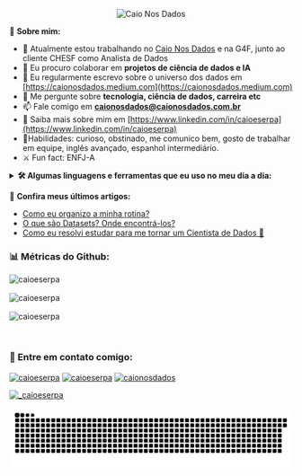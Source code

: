 <p align="center">
    <img src=https://user-images.githubusercontent.com/62860173/223414736-54b93323-5370-479e-b98d-760795204051.png  alt="Caio Nos Dados">
</p>

🧠 **Sobre mim:**

- 🔭 Atualmente estou trabalhando no [Caio Nos Dados](https://www.caionosdados.com.br) e na G4F, junto ao cliente CHESF como Analista de Dados
- 👯 Eu procuro colaborar em **projetos de ciência de dados e IA**
- 📝 Eu regularmente escrevo sobre o universo dos dados em [https://caionosdados.medium.com](https://caionosdados.medium.com)
- 💬 Me pergunte sobre **tecnologia, ciência de dados, carreira etc**
- 📫 Fale comigo em **caionosdados@caionosdados.com.br**
- 📄 Saiba mais sobre mim em [https://www.linkedin.com/in/caioeserpa](https://www.linkedin.com/in/caioeserpa)
- 📌Habilidades: curioso, obstinado, me comunico bem, gosto de trabalhar em equipe, inglês avançado, espanhol intermediário.
- ⚔ Fun fact: ENFJ-A 



<details>
  <summary><b>🛠️ Algumas linguagens e ferramentas que eu uso no meu dia a dia:</b></summary>
  <br/>
<p align="left"> <a href="https://firebase.google.com/" target="_blank"> <img src="https://www.vectorlogo.zone/logos/firebase/firebase-icon.svg" alt="firebase" width="40" height="40"/> <a href="https://git-scm.com/" target="_blank"> <img src="https://www.vectorlogo.zone/logos/git-scm/git-scm-icon.svg" alt="git" width="40" height="40"/> <a href="https://www.w3.org/html/" target="_blank"> <img src="https://raw.githubusercontent.com/devicons/devicon/master/icons/html5/html5-original-wordmark.svg" alt="html5" width="40" height="40"/> <a href="https://www.mathworks.com/" target="_blank"> <img src="https://upload.wikimedia.org/wikipedia/commons/2/21/Matlab_Logo.png" alt="matlab" width="40" height="40"/> </a> <a href="https://www.mongodb.com/" target="_blank"> <img src="https://raw.githubusercontent.com/devicons/devicon/master/icons/mongodb/mongodb-original-wordmark.svg" alt="mongodb" width="40" height="40"/> </a> <a href="https://www.mysql.com/" target="_blank"> <img src="https://raw.githubusercontent.com/devicons/devicon/master/icons/mysql/mysql-original-wordmark.svg" alt="mysql" width="40" height="40"/> </a> <a href="https://www.postgresql.org" target="_blank"> <img src="https://raw.githubusercontent.com/devicons/devicon/master/icons/postgresql/postgresql-original-wordmark.svg" alt="postgresql" width="40" height="40"/> </a> <a href="https://www.python.org" target="_blank"> <img src="https://raw.githubusercontent.com/devicons/devicon/master/icons/python/python-original.svg" alt="python" width="40" height="40"/> </a> <a href="https://scikit-learn.org/" target="_blank"> <img src="https://upload.wikimedia.org/wikipedia/commons/0/05/Scikit_learn_logo_small.svg" alt="scikit_learn" width="40" height="40"/> </a> <a href="https://www.selenium.dev" target="_blank"> <img src="https://raw.githubusercontent.com/detain/svg-logos/780f25886640cef088af994181646db2f6b1a3f8/svg/selenium-logo.svg" alt="selenium" width="40" height="40"/> </a> <a href="https://www.sqlite.org/" target="_blank"> <img src="https://www.vectorlogo.zone/logos/sqlite/sqlite-icon.svg" alt="sqlite" width="40" height="40"/> </a> <a href="https://www.tensorflow.org" target="_blank"> <img src="https://www.vectorlogo.zone/logos/tensorflow/tensorflow-icon.svg" alt="tensorflow" width="40" height="40"/> </a> <a href="https://pytorch.org" target="_blank"> <img src="https://github.com/rahuldkjain/github-profile-readme-generator/blob/master/src/images/icons/AIML/pytorch.svg" alt="pytorch" width="40" height="40"/> </a> <a href="https://www.r-project.org" target="_blank"> <img src="https://www.vectorlogo.zone/logos/r-project/r-project-icon.svg" alt="R" width="40" height="40"/> <a href="https://docs.microsoft.com/pt-br/power-bi/" target="_blank"> <img src="https://www.vectorlogo.zone/logos/microsoft_powerbi/microsoft_powerbi-icon.svg" alt="Power BI" width="40" height="40"/> </a> <a href=" https://www.vectorlogo.zone/logos/google_analytics/google_analytics-icon.svg" target="_blank"> <img src="https://www.vectorlogo.zone/logos/google_analytics/google_analytics-icon.svg" alt="GA" width="40" height="40"/> </a> <a href="https://jupyter.readthedocs.io/pt_BR/latest/running.html" target="_blank"> <img src="https://www.vectorlogo.zone/logos/jupyter/jupyter-icon.svg" alt="Jupyter" width="40" height="40"/> </a>
  </p> 
  </p> 
  
</details>


    
    
 📑 **Confira meus últimos artigos:**
<!-- BLOG-POST-LIST:START -->
- [Como eu organizo a minha rotina?](https://caionosdados.medium.com/como-eu-organizo-a-minha-rotina-97bc6026f819)
- [O que são Datasets? Onde encontrá-los?](https://caionosdados.medium.com/o-que-são-datasets-onde-encontrá-los-65aef6d35de4)
- [Como eu resolvi estudar para me tornar um Cientista de Dados 🎲](https://caionosdados.medium.com/como-eu-resolvi-estudar-para-me-tornar-um-cientista-de-dados-2d32512ad3d0)
<!-- BLOG-POST-LIST:END -->

<h3 align="left"> 📊 Métricas do Github: </h3>
<p align="left"> <img src="https://komarev.com/ghpvc/?username=caioeserpa&label=Profile%20views&color=0e75b6&style=flat" alt="caioeserpa" /> </p>

<p><img align="center" src="https://github-readme-stats.vercel.app/api?username=caioeserpa&show_icons=true&locale=en" alt="caioeserpa" /></p>

<p><img align="center" src="https://github-readme-streak-stats.herokuapp.com/?user=caioeserpa&" alt="caioeserpa" /></p>


</br>
<h3 align="left">🔗 Entre em contato comigo:</h3>
<p align="left">
<a href="https://linkedin.com/in/caioeserpa" target="blank"><img align="center" src="https://raw.githubusercontent.com/rahuldkjain/github-profile-readme-generator/master/src/images/icons/Social/linked-in-alt.svg" alt="caioeserpa" height="30" width="40" /></a>
<a href="https://instagram.com/caionosdados" target="blank"><img align="center" src="https://raw.githubusercontent.com/rahuldkjain/github-profile-readme-generator/master/src/images/icons/Social/instagram.svg" alt="caioeserpa" height="30" width="40" /></a>
<a href="https://caionosdados.medium.com" target="blank"><img align="center" src="https://raw.githubusercontent.com/rahuldkjain/github-profile-readme-generator/master/src/images/icons/Social/medium.svg" alt="caionosdados" height="30" width="40" /></a>

<p align="left"> <a href="https://twitter.com/_caioeserpa" target="blank"><img src="https://img.shields.io/twitter/follow/_caioeserpa?logo=twitter&style=for-the-badge" alt="_caioeserpa" /></a>
    
 ![Snake animation](https://github.com/caioeserpa/caioeserpa/blob/output/github-contribution-grid-snake.svg)

